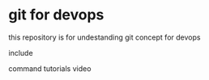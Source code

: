 # git for devops 

this repository is for undestanding git concept for devops 

include 

command
tutorials
video
